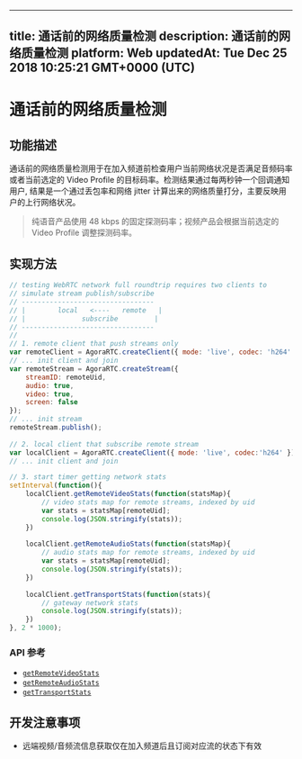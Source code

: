 
---
title: 通话前的网络质量检测
description: 通话前的网络质量检测
platform: Web
updatedAt: Tue Dec 25 2018 10:25:21 GMT+0000 (UTC)
---
# 通话前的网络质量检测
## 功能描述

通话前的网络质量检测用于在加入频道前检查用户当前网络状况是否满足音频码率或者当前选定的 Video Profile 的目标码率。检测结果通过每两秒钟一个回调通知用户, 结果是一个通过丢包率和网络 jitter 计算出来的网络质量打分，主要反映用户的上行网络状况。

> 纯语音产品使用 48 kbps 的固定探测码率；视频产品会根据当前选定的 Video Profile 调整探测码率。

## 实现方法

```javascript
// testing WebRTC network full roundtrip requires two clients to
// simulate stream publish/subscribe
// ---------------------------------
// |	    local   <----   remote   |
// |              subscribe         |
// ---------------------------------
//
// 1. remote client that push streams only
var remoteClient = AgoraRTC.createClient({ mode: 'live', codec: 'h264' });
// ... init client and join
var remoteStream = AgoraRTC.createStream({
	streamID: remoteUid,
	audio: true,
	video: true,
	screen: false
});
// ... init stream
remoteStream.publish();
		
// 2. local client that subscribe remote stream
var localClient = AgoraRTC.createClient({ mode: 'live', codec:'h264' });
// ... init client and join

// 3. start timer getting network stats
setInterval(function(){
	localClient.getRemoteVideoStats(function(statsMap){
		// video stats map for remote streams, indexed by uid
		var stats = statsMap[remoteUid];
		console.log(JSON.stringify(stats));
	})
		
	localClient.getRemoteAudioStats(function(statsMap){
		// audio stats map for remote streams, indexed by uid
		var stats = statsMap[remoteUid];
		console.log(JSON.stringify(stats));
	})
		
	localClient.getTransportStats(function(stats){
		// gateway network stats
		console.log(JSON.stringify(stats));
	})
}, 2 * 1000);
```

### API 参考

- [`getRemoteVideoStats`](https://docs.agora.io/cn/Interactive%20Broadcast/API%20Reference/web/interfaces/agorartc.client.html#getremotevideostats)
- [`getRemoteAudioStats`](https://docs.agora.io/cn/Interactive%20Broadcast/API%20Reference/web/interfaces/agorartc.client.html#getremoteaudiostats)
- [`getTransportStats`](https://docs.agora.io/cn/Interactive%20Broadcast/API%20Reference/web/interfaces/agorartc.client.html#gettransportstats)

## 开发注意事项

- 远端视频/音频流信息获取仅在加入频道后且订阅对应流的状态下有效

